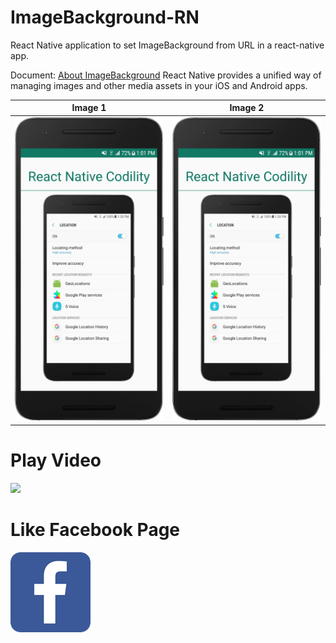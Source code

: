 # ImageBackground-RN
React Native application to set ImageBackground from URL in a react-native app.

Document: [About ImageBackground](https://facebook.github.io/react-native/docs/images.html) React Native provides a unified way of managing images and other media assets in your iOS and Android apps.

Image 1     |  Image 2 |
:---------:|:----------:
![](https://github.com/ReactNativeCodility/ImageBackground-RN/blob/master/design/bg.png?raw=true)  |  ![](https://github.com/ReactNativeCodility/ImageBackground-RN/blob/master/design/bg.png?raw=true)  

# Play Video
[![](https://github.com/ReactNativeCodility/ImageBackground-RN/blob/master/design/react-geo.png?raw=true)](https://youtu.be/0zxf51nunao "Click here to watch")

# Like Facebook Page
[![](https://github.com/AndroidCodility/Barchart-Graph/blob/master/design/fb.png?raw=true)](https://www.facebook.com/androidcodility/ "Click here")